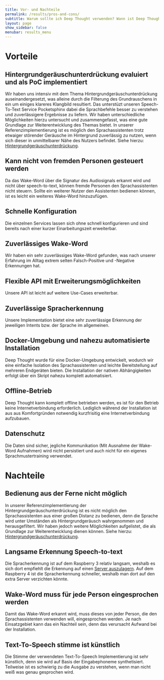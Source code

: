```yaml
---
title: Vor- und Nachteile
permalink: /results/pros-and-cons/
subtitle: Warum sollte ich Deep Thought verwenden? Wann ist Deep Thought ungeeignet?
layout: page
show_sidebar: false
menubar: results_menu
---
```


# Vorteile

## Hintergrundgeräuschunterdrückung evaluiert und als PoC implementiert
Wir haben uns intensiv mit dem Thema Hintergrundgeräuschunterdrückung auseinandergesetzt, was alleine durch die Filterung des Grundrauschens in ein um einiges klareres Klangbild resultiert. Das unterstüzt unseren Speech-To-Text Service Pocketsphinx dabei die Sprachbefehle besser zu verstehen und zuverlässigere Ergebnisse zu liefern.
Wir haben unterschiedliche Möglichkeiten hierzu untersucht und zusammengefasst, was eine gute Grundlage zur Weiterentwicklung des Themas bietet. In unserer Referenzimplementierung ist es möglich den Sprachassistenten trotz etwaiger störender Geräusche im Hintergrund zuverlässig zu nutzen, wenn sich dieser in unmittelbarer Nähe des Nutzers befindet. Siehe hierzu: [Hintergrundgeräuschunterdrückung](/results/noise-cancelling/).

## Kann nicht von fremden Personen gesteuert werden
Da das Wake-Word über die Signatur des Audiosignals erkannt wird und nicht über speech-to-text, können fremde Personen den Sprachassistenten nicht steuern. Sollte ein weiterer Nutzer den Assistenten bedienen können, ist es leicht ein weiteres Wake-Word hinzuzufügen.

## Schnelle Konfiguration
Die einzelnen Services lassen sich ohne schnell konfigurieren und sind bereits nach einer kurzer Einarbeitungszeit erweiterbar.

## Zuverlässiges Wake-Word
Wir haben ein sehr zuverlässiges Wake-Word gefunden, was nach unserer Erfahrung im Alltag extrem selten Falsch-Positive und -Negative Erkennungen hat. 

## Flexible API mit Erweiterungsmöglichkeiten
Unsere API ist leicht auf weitere Use-Cases erweiterbar.

## Zuverlässige Spracherkennung
Unsere Implementation bietet eine sehr zuverlässige Erkennung der jeweiligen Intents bzw. der Sprache im allgemeinen.

## Docker-Umgebung und nahezu automatisierte Installation
Deep Thought wurde für eine Docker-Umgebung entwickelt, wodurch wir eine einfache Isolation des Sprachassistenten und leichte Bereitstellung auf mehreren Endgeräten bieten. Die Installation der nativen Abhängigkeiten erfolgt über ein Skript nahezu komplett automatisiert.

## Offline-Betrieb
Deep Thought kann komplett offline betrieben werden, es ist für den Betrieb keine Internetverbindung erforderlich. Lediglich während der Installation ist aus aus Komfortgründen notwendig kurzfrisitig eine Internetverbindung aufzubauen. 

## Datenschutz
Die Daten sind sicher, jegliche Kommunikation (Mit Ausnahme der Wake-Word Aufnahmen) wird nicht persistiert und auch nicht für ein eigenes Sprachmustertraining verwendet. 

# Nachteile

## Bedienung aus der Ferne nicht möglich
In unserer Referenzimplementierung der Hintergrundgeräuschunterdrückung ist es nicht möglich den Sprachassistenten aus einer großen Distanz zu bedienen, denn die Sprache wird unter Umständen als Hintergrundgeräusch wahrgenommen und herausgefiltert. Wir haben jedoch weitere Möglichkeiten aufgelistet, die als Grundlage zur Weiterentwicklung dienen können. Siehe hierzu: [Hintergrundgeräuschunterdrückung](/results/noise-cancelling/).

## Langsame Erkennung Speech-to-text
Die Spracherkennung ist auf dem Raspberry 3 relativ langsam, weshalb es sich dort empfiehlt die Erkennung auf einen [Server auszulagern](https://rhasspy.readthedocs.io/en/latest/speech-to-text/#remote-http-server). Auf dem Raspberry 4 ist die Spracherkennung schneller, weshalb man dort auf den extra Server verzichten könnte.

## Wake-Word muss für jede Person eingesprochen werden
Damit das Wake-Word erkannt wird, muss dieses von jeder Person, die den Sprachassistenten verwenden will, eingesprochen werden. Je nach Einsatzgebiet kann das ein Nachteil sein, denn das verursacht Aufwand bei der Installation.

## Text-To-Speech stimme ist künstlich
Die Stimme der verwendeten Text-To-Speech Implementierung ist sehr künstlich, denn sie wird auf Basis der Eingabephoneme synthetisiert. Teilweise ist es schwierig zu die Ausgabe zu verstehen, wenn man nicht weiß was genau gesprochen wird.
